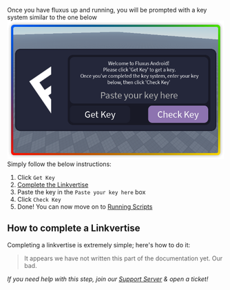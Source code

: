 Once you have fluxus up and running, you will be prompted with a key system similar to the one below
![KeyPrompt.png](/resources/KeyPrompt.png)
Simply follow the below instructions:
1. Click `Get Key`
2. [Complete the Linkvertise](#how-to-complete-a-linkvertise)
3. Paste the key in the `Paste your key here` box
4. Click `Check Key`
5. Done! You can now move on to [Running Scripts](/Getting%20Started/Running%20Scripts)

## How to complete a Linkvertise
Completing a linkvertise is extremely simple; here's how to do it:

> It appears we have not written this part of the documentation yet. Our bad.

*If you need help with this step, join our [Support Server](https://fluxteam.net/external-files/download.php) & open a ticket!*